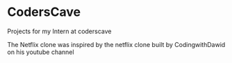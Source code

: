 # CodersCave
Projects for my Intern at coderscave

The Netflix clone was inspired by the netflix clone built by CodingwithDawid on his youtube channel
